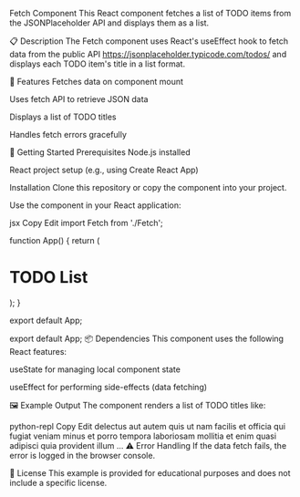 Fetch Component
This React component fetches a list of TODO items from the JSONPlaceholder API and displays them as a list.

📋 Description
The Fetch component uses React's useEffect hook to fetch data from the public API https://jsonplaceholder.typicode.com/todos/ and displays each TODO item's title in a list format.

🧠 Features
Fetches data on component mount

Uses fetch API to retrieve JSON data

Displays a list of TODO titles

Handles fetch errors gracefully

🚀 Getting Started
Prerequisites
Node.js installed

React project setup (e.g., using Create React App)

Installation
Clone this repository or copy the component into your project.

Use the component in your React application:

jsx
Copy
Edit
import Fetch from './Fetch';

function App() {
  return (
    <div>
      <h1>TODO List</h1>
      <Fetch />
    </div>
  );
}

export default App;


export default App;
📦 Dependencies
This component uses the following React features:

useState for managing local component state

useEffect for performing side-effects (data fetching)

🖼️ Example Output
The component renders a list of TODO titles like:

python-repl
Copy
Edit
delectus aut autem
quis ut nam facilis et officia qui
fugiat veniam minus
et porro tempora
laboriosam mollitia et enim quasi adipisci quia provident illum
...
⚠️ Error Handling
If the data fetch fails, the error is logged in the browser console.

📄 License
This example is provided for educational purposes and does not include a specific license.
